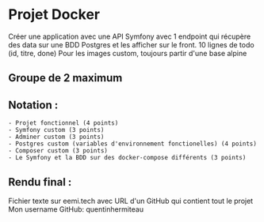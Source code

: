 # Projet Docker

Créer une application avec une API Symfony avec 1 endpoint qui récupère des data sur une
BDD Postgres et les afficher sur le front. 10 lignes de todo (id, titre, done)
Pour les images custom, toujours partir d'une base alpine

## Groupe de 2 maximum

## Notation :

    - Projet fonctionnel (4 points)
    - Symfony custom (3 points)
    - Adminer custom (3 points)
    - Postgres custom (variables d'environnement fonctionelles) (4 points)
    - Composer custom (3 points)
    - Le Symfony et la BDD sur des docker-compose différents (3 points)

## Rendu final :

Fichier texte sur eemi.tech avec URL d'un GitHub qui contient tout le projet
Mon username GitHub: quentinhermiteau